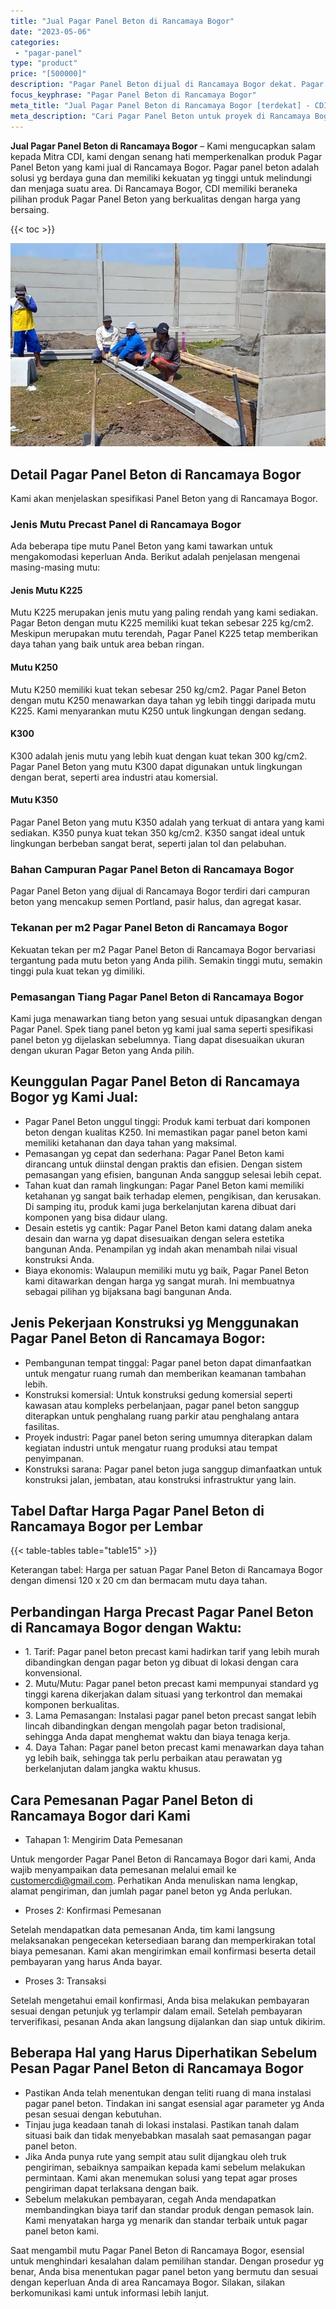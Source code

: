 ```yaml
---
title: "Jual Pagar Panel Beton di Rancamaya Bogor"
date: "2023-05-06"
categories:
 - "pagar-panel"
type: "product"
price: "[500000]"
description: "Pagar Panel Beton dijual di Rancamaya Bogor dekat. Pagar Panel Beton ini umumnya digunakan dalam proyek pembangunan sebagai pagar pengamanan yang kuat dan tahan lama. Hubungi kami untuk informasi lebih lanjut."
focus_keyphrase: "Pagar Panel Beton di Rancamaya Bogor"
meta_title: "Jual Pagar Panel Beton di Rancamaya Bogor [terdekat] - CDI"
meta_description: "Cari Pagar Panel Beton untuk proyek di Rancamaya Bogor? Kami menawarkan Pagar Panel Beton berkualitas untuk pembatas lahan. Dapatkan harga terbaik sekarang."
---
```


**Jual Pagar Panel Beton di Rancamaya Bogor** – Kami mengucapkan salam kepada Mitra CDI, kami dengan senang hati memperkenalkan produk Pagar Panel Beton yang kami jual di Rancamaya Bogor. Pagar panel beton adalah solusi yg berdaya guna dan memiliki kekuatan yg tinggi untuk melindungi dan menjaga suatu area. Di Rancamaya Bogor, CDI memiliki beraneka pilihan produk Pagar Panel Beton yang berkualitas dengan harga yang bersaing.

{{< toc >}}

![Jual Pagar Panel Beton di Rancamaya Bogor](/images/pagar-panel/pagar-panel-02.jpg)

## Detail Pagar Panel Beton di Rancamaya Bogor

Kami akan menjelaskan spesifikasi Panel Beton yang di Rancamaya Bogor.

### Jenis Mutu Precast Panel di Rancamaya Bogor

Ada beberapa tipe mutu Panel Beton yang kami tawarkan untuk mengakomodasi keperluan Anda. Berikut adalah penjelasan mengenai masing-masing mutu:

#### Jenis Mutu K225

Mutu K225 merupakan jenis mutu yang paling rendah yang kami sediakan. Pagar Beton dengan mutu K225 memiliki kuat tekan sebesar 225 kg/cm2. Meskipun merupakan mutu terendah, Pagar Panel K225 tetap memberikan daya tahan yang baik untuk area beban ringan.

#### Mutu K250

Mutu K250 memiliki kuat tekan sebesar 250 kg/cm2. Pagar Panel Beton dengan mutu K250 menawarkan daya tahan yg lebih tinggi daripada mutu K225. Kami menyarankan mutu K250 untuk lingkungan dengan sedang.

#### K300

K300 adalah jenis mutu yang lebih kuat dengan kuat tekan 300 kg/cm2. Pagar Panel Beton yang mutu K300 dapat digunakan untuk lingkungan dengan berat, seperti area industri atau komersial.

#### Mutu K350

Pagar Panel Beton yang mutu K350 adalah yang terkuat di antara yang kami sediakan. K350 punya kuat tekan 350 kg/cm2. K350 sangat ideal untuk lingkungan berbeban sangat berat, seperti jalan tol dan pelabuhan.

### Bahan Campuran Pagar Panel Beton di Rancamaya Bogor

Pagar Panel Beton yang dijual di Rancamaya Bogor terdiri dari campuran beton yang mencakup semen Portland, pasir halus, dan agregat kasar.

### Tekanan per m2 Pagar Panel Beton di Rancamaya Bogor

Kekuatan tekan per m2 Pagar Panel Beton di Rancamaya Bogor bervariasi tergantung pada mutu beton yang Anda pilih. Semakin tinggi mutu, semakin tinggi pula kuat tekan yg dimiliki.

### Pemasangan Tiang Pagar Panel Beton di Rancamaya Bogor

Kami juga menawarkan tiang beton yang sesuai untuk dipasangkan dengan Pagar Panel. Spek tiang panel beton yg kami jual sama seperti spesifikasi panel beton yg dijelaskan sebelumnya. Tiang dapat disesuaikan ukuran dengan ukuran Pagar Beton yang Anda pilih.

## Keunggulan Pagar Panel Beton di Rancamaya Bogor yg Kami Jual:

*   Pagar Panel Beton unggul tinggi: Produk kami terbuat dari komponen beton dengan kualitas K250. Ini memastikan pagar panel beton kami memiliki ketahanan dan daya tahan yang maksimal.
*   Pemasangan yg cepat dan sederhana: Pagar Panel Beton kami dirancang untuk diinstal dengan praktis dan efisien. Dengan sistem pemasangan yang efisien, bangunan Anda sanggup selesai lebih cepat.
*   Tahan kuat dan ramah lingkungan: Pagar Panel Beton kami memiliki ketahanan yg sangat baik terhadap elemen, pengikisan, dan kerusakan. Di samping itu, produk kami juga berkelanjutan karena dibuat dari komponen yang bisa didaur ulang.
*   Desain estetis yg cantik: Pagar Panel Beton kami datang dalam aneka desain dan warna yg dapat disesuaikan dengan selera estetika bangunan Anda. Penampilan yg indah akan menambah nilai visual konstruksi Anda.
*   Biaya ekonomis: Walaupun memiliki mutu yg baik, Pagar Panel Beton kami ditawarkan dengan harga yg sangat murah. Ini membuatnya sebagai pilihan yg bijaksana bagi bangunan Anda.

## Jenis Pekerjaan Konstruksi yg Menggunakan Pagar Panel Beton di Rancamaya Bogor:

*   Pembangunan tempat tinggal: Pagar panel beton dapat dimanfaatkan untuk mengatur ruang rumah dan memberikan keamanan tambahan lebih.
*   Konstruksi komersial: Untuk konstruksi gedung komersial seperti kawasan atau kompleks perbelanjaan, pagar panel beton sanggup diterapkan untuk penghalang ruang parkir atau penghalang antara fasilitas.
*   Proyek industri: Pagar panel beton sering umumnya diterapkan dalam kegiatan industri untuk mengatur ruang produksi atau tempat penyimpanan.
*   Konstruksi sarana: Pagar panel beton juga sanggup dimanfaatkan untuk konstruksi jalan, jembatan, atau konstruksi infrastruktur yang lain.

## Tabel Daftar Harga Pagar Panel Beton di Rancamaya Bogor per Lembar

{{< table-tables table="table15" >}}

Keterangan tabel: Harga per satuan Pagar Panel Beton di Rancamaya Bogor dengan dimensi 120 x 20 cm dan bermacam mutu daya tahan.

## Perbandingan Harga Precast Pagar Panel Beton di Rancamaya Bogor dengan Waktu:

*   1\. Tarif: Pagar panel beton precast kami hadirkan tarif yang lebih murah dibandingkan dengan pagar beton yg dibuat di lokasi dengan cara konvensional.
*   2\. Mutu/Mutu: Pagar panel beton precast kami mempunyai standard yg tinggi karena dikerjakan dalam situasi yang terkontrol dan memakai komponen berkualitas.
*   3\. Lama Pemasangan: Instalasi pagar panel beton precast sangat lebih lincah dibandingkan dengan mengolah pagar beton tradisional, sehingga Anda dapat menghemat waktu dan biaya tenaga kerja.
*   4\. Daya Tahan: Pagar panel beton precast kami menawarkan daya tahan yg lebih baik, sehingga tak perlu perbaikan atau perawatan yg berkelanjutan dalam jangka waktu khusus.

## Cara Pemesanan Pagar Panel Beton di Rancamaya Bogor dari Kami

*   Tahapan 1: Mengirim Data Pemesanan

Untuk mengorder Pagar Panel Beton di Rancamaya Bogor dari kami, Anda wajib menyampaikan data pemesanan melalui email ke customercdi@gmail.com. Perhatikan Anda menuliskan nama lengkap, alamat pengiriman, dan jumlah pagar panel beton yg Anda perlukan.
*   Proses 2: Konfirmasi Pemesanan

Setelah mendapatkan data pemesanan Anda, tim kami langsung melaksanakan pengecekan ketersediaan barang dan memperkirakan total biaya pemesanan. Kami akan mengirimkan email konfirmasi beserta detail pembayaran yang harus Anda bayar.
*   Proses 3: Transaksi

Setelah mengetahui email konfirmasi, Anda bisa melakukan pembayaran sesuai dengan petunjuk yg terlampir dalam email. Setelah pembayaran terverifikasi, pesanan Anda akan langsung dijalankan dan siap untuk dikirim.

## Beberapa Hal yang Harus Diperhatikan Sebelum Pesan Pagar Panel Beton di Rancamaya Bogor

*   Pastikan Anda telah menentukan dengan teliti ruang di mana instalasi pagar panel beton. Tindakan ini sangat esensial agar parameter yg Anda pesan sesuai dengan kebutuhan.
*   Tinjau juga keadaan tanah di lokasi instalasi. Pastikan tanah dalam situasi baik dan tidak menyebabkan masalah saat pemasangan pagar panel beton.
*   Jika Anda punya rute yang sempit atau sulit dijangkau oleh truk pengiriman, sebaiknya sampaikan kepada kami sebelum melakukan permintaan. Kami akan menemukan solusi yang tepat agar proses pengiriman dapat terlaksana dengan baik.
*   Sebelum melakukan pembayaran, cegah Anda mendapatkan membandingkan biaya tarif dan standar produk dengan pemasok lain. Kami menyatakan harga yg menarik dan standar terbaik untuk pagar panel beton kami.

Saat mengambil mutu Pagar Panel Beton di Rancamaya Bogor, esensial untuk menghindari kesalahan dalam pemilihan standar. Dengan prosedur yg benar, Anda bisa menentukan pagar panel beton yang bermutu dan sesuai dengan keperluan Anda di area Rancamaya Bogor. Silakan, silakan berkomunikasi kami untuk informasi lebih lanjut.